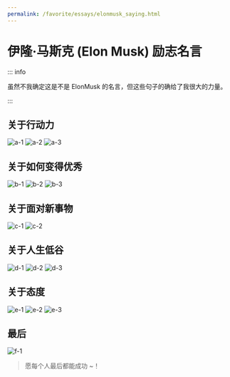 ```yaml
---
permalink: /favorite/essays/elonmusk_saying.html
---
```


# 伊隆·马斯克 (Elon Musk) 励志名言

::: info

虽然不我确定这是不是 ElonMusk 的名言，但这些句子的确给了我很大的力量。

:::

## 关于行动力

![a-1](./image/ElonMusk/a-1.jpg)
![a-2](./image/ElonMusk/a-2.jpg)
![a-3](./image/ElonMusk/a-3.jpg)

## 关于如何变得优秀

![b-1](./image/ElonMusk/b-1.jpg)
![b-2](./image/ElonMusk/b-2.jpg)
![b-3](./image/ElonMusk/b-3.jpg)

## 关于面对新事物

![c-1](./image/ElonMusk/c-1.jpg)
![c-2](./image/ElonMusk/c-2.jpg)

## 关于人生低谷

![d-1](./image/ElonMusk/d-1.webp)
![d-2](./image/ElonMusk/d-2.webp)
![d-3](./image/ElonMusk/d-3.webp)

## 关于态度

![e-1](./image/ElonMusk/e-1.webp)
![e-2](./image/ElonMusk/e-2.webp)
![e-3](./image/ElonMusk/e-3.webp)

## 最后

![f-1](./image/ElonMusk/f-1.webp)

> 愿每个人最后都能成功 ~！
